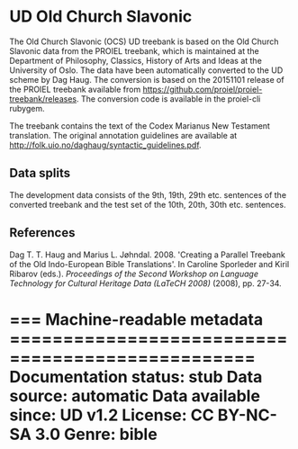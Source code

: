 # UD Old Church Slavonic

The Old Church Slavonic (OCS) UD treebank is based on the Old Church Slavonic data from the PROIEL treebank, which is maintained at the Department of Philosophy, Classics, History of Arts and Ideas at the University of Oslo. The data have been automatically converted to the UD scheme by Dag Haug. The conversion is based on the 20151101 release of the PROIEL treebank available from https://github.com/proiel/proiel-treebank/releases. The conversion code is available in the proiel-cli rubygem.

The treebank contains the text of the Codex Marianus New Testament translation. The original annotation guidelines are available at http://folk.uio.no/daghaug/syntactic_guidelines.pdf.

## Data splits
The development data consists of the 9th, 19th, 29th etc. sentences of the converted treebank and the test set of the 10th, 20th, 30th etc.  sentences.

## References
 Dag T. T. Haug and Marius L. Jøhndal. 2008. 'Creating a Parallel Treebank of the Old Indo-European Bible Translations'. In Caroline Sporleder and Kiril Ribarov (eds.).  *Proceedings of the Second Workshop on Language Technology for Cultural Heritage Data (LaTeCH 2008)* (2008), pp. 27-34.


=== Machine-readable metadata =================================================
Documentation status: stub
Data source: automatic
Data available since: UD v1.2
License: CC BY-NC-SA 3.0
Genre: bible
===============================================================================
